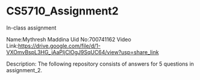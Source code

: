# CS5710_Assignment2
In-class assignment

Name:Mythresh Maddina
Uid No:700741162
Video Link:https://drive.google.com/file/d/1-VXOmvBspL3HG_jAaPIjClOgJ9SqUC64/view?usp=share_link


Description: The following repository consists of answers for 5 questions in assignment_2.

